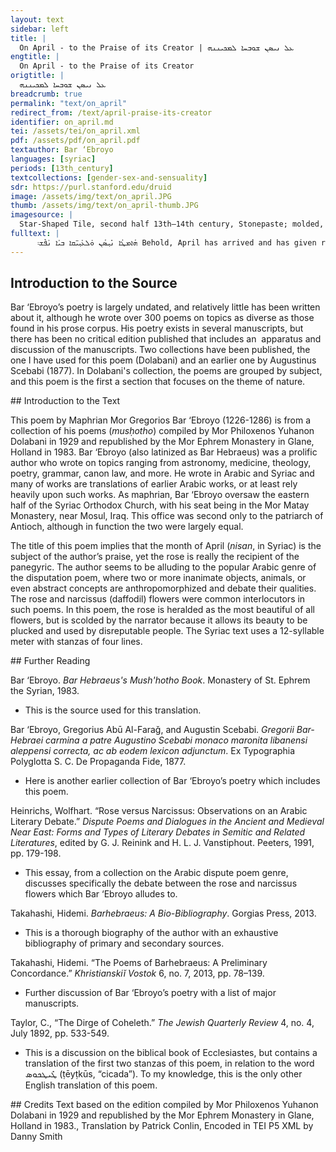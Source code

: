 ```yaml
---
layout: text
sidebar: left
title: |
  On April - to the Praise of its Creator | ܥܠ ܢܝܣܢ ܫܘܒܚܐ ܠܡܟܝܢܢܗ
engtitle: |
  On April - to the Praise of its Creator
origtitle: |
  ܥܠ ܢܝܣܢ ܫܘܒܚܐ ܠܡܟܝܢܢܗ
breadcrumb: true
permalink: "text/on_april"
redirect_from: /text/april-praise-its-creator
identifier: on_april.md
tei: /assets/tei/on_april.xml
pdf: /assets/pdf/on_april.pdf
textauthor: Bar ‘Ebroyo
languages: [syriac]
periods: [13th_century]
textcollections: [gender-sex-and-sensuality]
sdr: https://purl.stanford.edu/druid 
image: /assets/img/text/on_april.JPG
thumb: /assets/img/text/on_april-thumb.JPG
imagesource: |
  Star-Shaped Tile, second half 13th–14th century, Stonepaste; molded, overglaze painted and leaf gilded (lajvardina), Metropolitan Museum of Art 40.181.16, H.O. Havemeyer Collection, Gift of Horace Havemeyer, 1940 [Public Domain]]
fulltext: |
      ܗܳܐܡܛܳܐ ܢܺܝ݂ܣܳܢ ܘܰܠܥܰܝ݂ܝ̈ܩܐ ܒܝܰܐ ܢܰܦܶܫ܃ Behold, April has arrived and has given refreshment to those who grieve ܘܰܒܗܰܒܳܒ̈ܐܶ ܠܛܘܪ݂ܳܐ ܘܕܰܒܪܳܐ ܫܘܒܚܳܐ ܐܰܠܒܶܫ܂ And in glory has clothed mountain and pasture with flowers ܒܰܚܠܘܠ ܘܰܪܕܳܐ ܠܦܰܩܚ̈ܐܶ ܐܡܺ̈ܝܢܐܶ ܩܪܳܐ ܐܳܦ ܟܰܢܶܫ܃ At the wedding feast of the rose, it invited, indeed, gathered blossoms as guests ܘܰܕܡܶܢ ܓܢܘܢܳܐ ܢܶܦܘܩ ܚܰܬܢܳܐ ܐܘܪܚܳܐ ܕܳܪܶܫ܀ And prepared the way for the bridegroom to leave the bridal chamber. ܕܡܽܘܬ݁ ܟܰܠ̈ܬܳܐ ܗܳܐ ܐܶܨܛܰܒܬܘ̄ ܦܰܩ̈ܚܼܝ ܕܰܒܪܳܐ܃ Blossoms of the field are adorned like beautiful brides ܘܡܶܢ ܩܘ݂ܠܳܪ̈ܶܐ ܕܥܘ݂ܙܳܐ ܕܣܰܬܘܳܐ ܩܢܰܘ ܚܘܪ݂ܪܳܐ܂ And they have attained freedom from the iron bands of winter’s fierceness ܗܳܐ ܐܶܫܬ݁ܪܝ ܠܗ ܠܶܫܳܢ ܛܺܝܛܟܘܣ ܘܒܰܐܡܺܝܢ ܙܳܡܪܳܐ܃ Behold, the tongue of the cicada has been loosened and it ever sings ܘܥܰܠ ܒܶܡܰܛܰܐ ܕܢܰܪܩܝܣ ܘܳܐܣܳܐ ܠܘܰܪܕܳܐ ܡܢܰܨܳܪܐ܀ And, on the seat of the narcissus and the myrtle, twitters to the rose. ܗܳܐ ܫܘܰܫܢ̈ܶܐ ܕܡܽܘܬ݁ ܟܰܠ̈ܳܬܳܐ ܡܶܢ ܩܰܝ݂ܛܘܢ݂̈ܐ܃ O! the lilies look like brides from their bed-chambers ܡܨܰܒܬܝܢ ܢܳܦܩܝܢ ܐܳܦ ܡܶܬܓܰܐܶܝܢ ܒܫܘܦܪܳܐ ܕܓܰܘܢ̈ܶܐ܂ He is adorned and he goes out, indeed, he bears himself grandly in colorful beauty ܗܳܐ ܫܳܢܝܬܳܐ ܗܘܳܬ݁ ܠܳܗ ܛܺܝܛܟܘܣ ܒܚܘܒ݂ ܫܘܫܰܢ̈ܐܶ܃ O! It is madness to the cicada – the love of the lilies ܘܰܐܝܟ ܦܘܐ̣ܝ̣ܛܬܳܐ ܡܢܰܨܪܐ ܠܘܰܪܕܐ ܡܶܨܥܰܬ ܓܰܢ̈ܐܶ܀ His chirping is poetry to the rose in the midst of the garden. ܙܰܒܢܳܐ ܙܥܘܪܳܐ ܟܕ ܐܝ݂ܬܘܗ̄ܝ ܗܘܳܐ ܘܳܪܕܳܐ ܚܰܕܬܳܐ܃ The time when the rose is new is brief ܨܒܳܐ ܢܶܣܬܰܬ݁ܪ ܢܶܬܶܒ ܒܶܐܣܟܺܝܡ ܡܶܨܥܰܬ݁ ܓܰܢܬܳܐ܂ It prefers to be destroyed, and will appear to rest amidst the garden ܗܳܝܕܝܟ ܚܙܺܝܬܶܗ ܟܰܕ ܡܶܬܦܰܪܣܶܐ ܒܶܝܬ ܚܳܢ̈ܘܳܬܳܐ܃ Then it sees the house of stalls when it is spread out ܘܪܳܡܶܐ ܢܰܦܫܗ ܥܰܠ ܐܳܣܘ̈ܛܐܶ ܐܰܝܟ ܙܳܢܝ݂ܬܳܐ܀ And it lays itself down among the gluttons like a prostitute. ܠܘܰܪܕܳܐ ܐܶܡܪܶܬ ܕܰܠܡܘܢ ܬܶܗܘܶܐ ܒܝ݂ܕܐ ܘܥܘܒܳܐ܃ I said to the rose, “Why will you be in the hand and on the bosom ܕܟܽܠ ܐܳܣܘܛܳܐ ܐܳܦ ܪܳܘܰܝܳܐ ܫܪܝ݂ܚܐ ܠܰܥܒܳܐ܂ Of every prodigal, and indeed, wanton, greedy drunkard?” ܘܰܪܕܳܐ ܦܰܢܝ݂ ܕܓܽܘܥ ܠܟ ܘܰܫܠܶܝ݂ ܬܠܝ ܡܶܢܝ ܪܰܘܒܳܐ܃ “Pooh to you!” answered the rose, and it ceased and drew back from my uproar ܕܚܰܝܰܝ̈̄ ܠܰܒܝܽܘܠ ܩܪܶܒܘ̄ ܘܶܐܬܡܰܛܝܘ̄ ܒܚܰܒܪܘܬ ܟܘܒ݂ܳܐ܀ They who are companions of thorns are reduced to dust and brought to Sheol. ܠܘܰܪܕܳܐ ܐܶܡܪܶܬ ܠܡܽܘܢ ܬܶܨܕܰܠܰܠ ܒܰܕܡܽܘܬ ܦܰܚܙܳܐ܃ I said to the rose, “Why are you unrestrained in the appearance of licentiousness? ܠܡܽܘܢ ܠܐ ܬܣܰܬܰܪ ܫܘܦܪܟ ܦܰܐܝܳܐ ܒܰܙܒܰܢ ܥܘܙ݂ܳܐ܂ Why not reject your comely beauty in the harsh time?” ܘܰܪܕܳܐ ܦܰܢܝ ܕܠܢܰܦܫܳܟ ܐܰܢܬ ܗܘܺܝ ܟܳܪܽܘܙܳܐ܃ The rose answered, “Be a preacher to yourself, ܛܳܒ ܠܝ ܦܘܚܪܳܐ ܡܶܢ ܕܰܒܟܽܘܒ݂̈ܶܐ ܐܶܗܘܶܐ ܚܪܺܝܙܳܐ܀ The banquet of thorns is better to me than to become strung together.” ܠܘܳܪܕܳܐ ܩܰܦܚܶܬ ܕܰܠܡܽܘܢ ܢܰܦܫܳܟ ܠܟܽܠ ܐܢܳܫܬܶܬܠ܃ I reprimanded the rose, “Why do you give yourself to any man?” ܘܐܝܟ ܫܳܢܺܝܬܐ ܕܪܰܘܝܳܐ ܒܥܽܘܒܳܐ ܠܟ ܟܽܠ ܡܰܥܶܠ܂ And he who is like a mad drunkard in the bosom every time you are new?" ܘܳܪܕܐ ܦܰܢܺܝ ܕܰܟܪܶܝܢ ܚܲܝܐܶ ܘܙܺܝܘܝ̄ ܗܳܐ ܐܳܙܶܠ܃ The rose answered, “My life is short and of little value, ܠܡܽܘܢ ܐܬܦܰܠܰܛ ܕܰܠܦܰܐܝܘܬܗ ܫܘܦܪܳܐ ܚܳܡܶܠ܀ Why should its elegance and beauty flee when it is gathered?” ܠܘܲܪܕܳܐ ܐܶܡܪܶܬ ܟܰܕ ܓܰܢܳܢܳܐ ܠܳܟ ܗ̱ܘ ܩܳܛܶܦ܃ To the rose, I said, “When your gardener gathers you ܕܩܽܘܪܳܝܗ̄ܝ ܒܟܘܒܳܐ ܘܠܐ ܬܶܫܒܽܘܟܩܝܗܝ ܕܠܳܟ ܢܗܶܐܚܳܛܶܦ܂ And you gore him with a thorn, he will not forgive, and you will be snatched” ܘܳܪܕܳܐ ܦܰܢܝ݂ ܕܡܶܢ ܓܰܘ ܬܰܪܥܺܝܬܝ̱ ܗܳܕܶܐ ܝܠܶܦ܃ And the rose answered, “I thought to myself, he would have learned this: ܕܰܠܫܰܦܝܪܽܘܬܝ ܡܶܢ ܚܰܒܪܘܬܗ ܕܣܰܢܝܳܐ ܢܚܰܠܶܦ܀ His ugly companion will be renewed by my loveliness.” ܠܘܪܕܐ ܐܶܡܪܶܬ ܟܕ ܓܰܢܳܢܳܐ ܨܒܳܐ ܕܟܳܟ ܢܶܦܣܳܘܩ܃ To the rose I said, “When the gardener wants to prune you ܒܥܘܒܳܐ ܕܩܘܪܳܝܗܝ ܘܰܕܢܶܚܛܦܳܟ ܣܳܟ ܠܳܐ ܬܶܫܒܘܩ܂ Interiorly, and you poke him, you will be snatched and not forgiven ܘܳܪܕܳܐ ܦܰܢܝ ܕܦܽܘܡܝ ܥܠ ܗܳܕܐ ܦܶܬܚܶܬ ܕܶܐܫܘܩ܃ And the rose answered, “Concerning my mouth, you open it and I will kiss ܐܺܝܕ ܟܽܠ ܐܰܝܢܳܐ ܕܠܝ ܡܶܢ ܥܰܒܕܽܘ ܕܣܰܢܝܳܐ ܢܶܦܪܽܘܩ܀ The hand of all who will remove me from the thornbush.” ܡܶܢ ܩܘܠܳܣܰܝ̈ܟ ܘܰܪܕܳܐ ܚܳܐܶܒ ܦܽܘܡ ܟܽܠ ܪܺܝܛܽܘܪ܃ The rose succumbs to the praises of every rhetor ܘܳܐܦܶܢ ܢܶܡܠܶܐ ܡܶܢ ܣܘ̈ܓܳܬܶܗ ܪܶܒܽܘ ܐܶܫܛܳܪ܂ Even those who will fill up with myriad senseless songs ܟܽܠܗܘܢ ܦܰܩܚ̈ܶܐ ܐܰܝܟ ܦܰܠܳܚ̈ܶܐ ܘܗܘ݂ ܩܽܘܪܰܛܘܪ܃ All blossoms are like laborers and he a curator ܐܳܦ ܫܽܘܫܰܢ̈ܶܐ ܦܳܠܚ̈ܶܐ ܘܗܘ݂ ܠܚܽܘܪ ܐܘܛܘܪܐܛܘܪ܀ Even lilies are laborers and he alone is the emperor. ܡܶܢ ܩܽܘܠܳܣ̈ܰܝ ܘܰܪܕܳܐ ܚܳܐܶܒ ܟܽܠ ܠܶܫܳܢܳܐ܃ Colossian roses are conquered by every tongue ܕܡܶܢ ܫܘܫܰܢ̈ܶܐ ܚܰܒܪ̈ܶܐ ܗܕܝ݂ܪܐ ܩܢܶܐ ܦܽܘܪܳܫܢܳܐ܂ Because magnificent lilies are obtained as a gift by charmers ܟܽܠܗܘܢ ܦܰܩܚ̈ܶܐ ܐܰܝܟ ܦܰܠܳܚ̈ܶܐ ܘܗ݂ܘ ܪܺܝܫܳܢܳܐ܃ All blossoms are like laborers and he is the ruler ܟܽܠܗܽܘܢ ܙܳܗܪ̈ܐ ܓܶܕܫܳܢܳܝ̈ܐ ܘܗܘ݂ ܐܳܕܳܫܢܳܐ܀ Every brightness is accidental and his is essential. ܐܳܘ ܦܳܪܘܫܳܐ ܕܰܠܡܳܐ ܬܶܚܙܐ ܠܘܰܪܕܳܐ ܫܲܒܪܳܐ܃ O! Is the rose not distinguished above Syrian rue? ܘܠܫܘܰܫ̈ܢܶܐ ܣܳܒ̈ܶܐ ܗܕܺܝܪ̈ܶܐ ܩܰܢ̈ܝܰܝ ܫܽܘܦܪܳܐ܂ And are not the lilies’ old splendors hated by beautiful ones? ܟܽܠܗܘܢ ܦܰܩܚ̈ܶܐ ܥܰܒ̈ܪܶܐ ܐܶܢܘܢ ܟܕ ܗܘ݂ ܚܺܐܪܳܐ܃ All blossoms are servants while he is noble ܘܠܶܗ ܗܘ݂ ܣܳܓܕܝܢ ܟܽܠܗܘܢ ܟܽܠ ܝܘܡ݂ ܐܰܝܟ ܕܰܠܡܳܪܳܐ܀ And to him they bow, every single day like to the Lord. ܬܳܐ ܚܺܙܐ ܠܘܰܪܕܳܐ ܒܰܕܡܽܘܬ ܥܽܘܠܳܐ ܒܓܰܘ ܥܰܙܪܘܪ݂̈ܶܐ܃ Come, see in the rose the image of a baby inside swaddling clothes ܘܰܠܫܘܫܰܢ̈ܶܐ ܐِܚܪ̈ܢܶܐ ܕܫܰܪܟܳܐ ܣܳܒ̈ܶܐ ܗܕܝܪ̈ܶܐ܂ And in the rest of the other lilies are old splendors ܐܶܠܐ ܟܽܠܗܘܢ ܥܰܒܕܘ݂ ܦܳܠܚܺܝܢ ܠܗ ܒܪ ܚܺܐܪ̈ܶܐ܃ But they are all made to serve, working for freeborn sons. ܕܗܘܝ݂ܘ ܒܰܠܚܽܘܕ ܡܳܪܳܐ ܘܦܰܩܚ̈ܶܐ ܠܗ ܐܺܣܝܪ̈ܶܐ܀ That is to say, he alone is Lord and the blossoms are bound to him. ܐܳܘ ܦܳܪܽܘܫܳܐ ܬܳܐ ܐܶܬܦܰܪܓܳܐ ܒܗܳܢܳܐ ܓܢܽܘܢܳܐ܃ O discerning one, come be bright in this bridal chamber ܕܠܰܝܬ ܠܶܗ ܦܶܚܡܳܐ ܒܦܰܐܝܽܘܬܳ ܫܘܦܪܳܐ ܕܪܺܝܚܳܐ ܘܓܰܘܢܳܐ܂ Which has no equal in beauty and elegance of scent and color ܒܘܰܪܕܳܐ ܐܶܨܕ ܕܰܡܥܶܠܶܝܬܳܐ ܥܛܺܝܦ ܟܘܬܝܢܳܐ܃ Consider the roses of the entrance which are clothed in a linen tunic ܡܶܨܥܰܬ݁ ܦܰܩ̈ܚܶܐ ܘܠܐ ܬܶܬܦܰܠܰܓ ܕܗܽܘ݂ܝܽܘ ܚܰܬܢܳܐ܀ In the midst of blossoms undivided, that is to say, married. ܟܽܠܗܘܢ ܦܰܩ̈ܚܶܐ ܐܰܝܟ ܩܳܦܺܝ̈ܠܶܐ ܘܘܰܪܕܐ ܒܽܘܟܢܳܐ܃ All of the blossoms are as if stripped bare, and the rose, a nobleman ܐܳܦ ܫܽܘܫܰܢ̈ܐ ܟܽܠܗܘܢ ܙܡܝܢ̈ܐ ܘܘܰܪܕܳܐ ܚܰܬܢܳܐ܂ The lilies are all like invited guests and the rose is married ܟܽܠܗܘܢ ܙܰܗܪ̈ܶܐ ܐܝܟ ܢܰܗܝܪ̈ܶܐ ܘܘܰܪܳܕܐ ܥܰܝܢܳܐ܃ All flashes are like lights and the rose is the eye ܘܝܰܬܝܪ ܡܶܢܗܘܢ ܗܘܠܚܽܘܪ ܘܰܪܕܳܐ ܨܰܡܘܚܬܳܢܳܐ܀ And the only one that surpasses them in brilliance is the rose. ܒܟܽܠܗܘܢ ܙܰܗܪ̈ܶܐ ܘܰܪܕܳܐ ܒܰܠܚܽܘܕ ܐܝ݂ܬܘܗ̄ܝ ܢܺܝܫܳܐ܃ With every flash, the rose alone has a banner ܘܐܦܶܢ ܢܶܗܘܐ ܡܶܢ ܪ̈ܰܘܳܝܶܐ ܒܦܽܘܚܪܳܐ ܕܝܳܫܐ܂ Although it will be from drunkards in an evil banquet ܟܽܠܗܘܢ ܦܰܩ̈ܚܶܐ ܒܰܕܡܽܘܬ ܪ̈ܶܓܠܶܐ ܘܘܰܪܕܐ ܪܝ݂ܫܳܐ܃ The rose tramples on all blossoms in the image of a foot ܘܕܺܝܠܗ ܫܘܦܪܳܐ ܕܺܝܠܳܢܝܐ ܘܕܺܝܠܗܘܢ ܛܝܫܳܐ܀ And its own beauty is unique and theirs are bastardized. ܪܓܺܝܓ ܗܘܘܲܪܕܐ ܥܰܠ ܟܽܠ ܢܦܫܳܐ ܡܠܟܳܐ ܘܡܳܟܳܐ܃ The rose is desirable above every living king and lowly one ܒܰܕ ܥܰܠ ܦܰܩ̈ܚܶܐ ܟܽܠܗܘܢ ܦܳܠܚ̈ܶܐ ܗܘ݂ܝܘ ܡܰܠܟܳܐ܂ Because, concerning blossoms, they are all laborers compared to the king ܟܽܠܗܘܢ ܙܰܗܪ̈ܶܐ ܠܗ ܒܰܠܚܘ ܕܰܘܗ̄ܝ ܣܳܝܡܶܝܢ ܒܘܪܟܳܐ܃ All of their flashes are made to kneel to it alone ܘܪܰܢܩܪ ܒܘܢ ܠܗ ܕܳܫܢ̈ܶܐ ܕܫܘܒܚܳܐ ܢܳܣܒܺܝܢ ܡܶܠܟܳܐ܀ And they who draw near to it receive gifts of glory from the king. 
--- 
```

## Introduction to the Source 
<p>Bar ‘Ebroyo’s poetry is largely undated, and relatively little has been written about it, although he wrote over 300 poems on topics as diverse as those found in his prose corpus. His poetry exists in several manuscripts, but there has been no critical edition published that includes an  apparatus and discussion of the manuscripts. Two collections have been published, the one I have used for this poem (Dolabani) and an earlier one by Augustinus Scebabi (1877). In Dolabani's collection, the poems are grouped by subject, and this poem is the first a section that focuses on the theme of nature.</p>
## Introduction to the Text 
<p>This poem by Maphrian Mor Gregorios Bar ‘Ebroyo (1226-1286) is from a collection of his poems (<em>musḥotho</em>) compiled by Mor Philoxenos Yuhanon Dolabani in 1929 and republished by the Mor Ephrem Monastery in Glane, Holland in 1983. Bar ‘Ebroyo (also latinized as Bar Hebraeus) was a prolific author who wrote on topics ranging from astronomy, medicine, theology, poetry, grammar, canon law, and more. He wrote in Arabic and Syriac and many of works are translations of earlier Arabic works, or at least rely heavily upon such works. As maphrian, Bar ‘Ebroyo oversaw the eastern half of the Syriac Orthodox Church, with his seat being in the Mor Matay Monastery, near Mosul, Iraq. This office was second only to the patriarch of Antioch, although in function the two were largely equal.</p> <p>The title of this poem implies that the month of April (<em>nisan</em>, in Syriac) is the subject of the author’s praise, yet the rose is really the recipient of the panegyric. The author seems to be alluding to the popular Arabic genre of the disputation poem, where two or more inanimate objects, animals, or even abstract concepts are anthropomorphized and debate their qualities. The rose and narcissus (daffodil) flowers were common interlocutors in such poems. In this poem, the rose is heralded as the most beautiful of all flowers, but is scolded by the narrator because it allows its beauty to be plucked and used by disreputable people. The Syriac text uses a 12-syllable meter with stanzas of four lines.</p>
## Further Reading 
<p>Bar ‘Ebroyo. <em>Bar Hebraeus's Mush'hotho Book</em>. Monastery of St. Ephrem the Syrian, 1983.</p> <ul> <li>This is the source used for this translation.</li> </ul> <p>Bar ‘Ebroyo, Gregorius Abū Al-Faraǧ, and Augustin Scebabi. <em>Gregorii Bar-Hebraei carmina a patre Augustino Scebabi monaco maronita libanensi aleppensi correcta, ac ab eodem lexicon adjunctum</em>. Ex Typographia Polyglotta S. C. De Propaganda Fide, 1877.</p> <ul> <li>Here is another earlier collection of Bar ‘Ebroyo’s poetry which includes this poem.</li> </ul> <p>Heinrichs, Wolfhart. “Rose versus Narcissus: Observations on an Arabic Literary Debate.” <em>Dispute Poems and Dialogues in the Ancient and Medieval Near East: Forms and Types of Literary Debates in Semitic and Related Literatures</em>, edited by G. J. Reinink and H. L. J. Vanstiphout. Peeters, 1991, pp. 179-198.</p> <ul> <li>This essay, from a collection on the Arabic dispute poem genre, discusses specifically the debate between the rose and narcissus flowers which Bar ‘Ebroyo alludes to.</li> </ul> <p>Takahashi, Hidemi. <em>Barhebraeus: A Bio-Bibliography</em>. Gorgias Press, 2013.</p> <ul> <li>This is a thorough biography of the author with an exhaustive bibliography of primary and secondary sources.</li> </ul> <p>Takahashi, Hidemi. “The Poems of Barhebraeus: A Preliminary Concordance.” <em>Khristianskiĭ Vostok</em> 6, no. 7, 2013, pp. 78–139.</p> <ul> <li>Further discussion of Bar ‘Ebroyo’s poetry with a list of major manuscripts.</li> </ul> <p>Taylor, C., “The Dirge of Coheleth.”<em> The Jewish Quarterly Review</em> 4, no. 4, July 1892, pp. 533-549.</p> <ul> <li>This is a discussion on the biblical book of Ecclesiastes, but contains a translation of the first two stanzas of this poem, in relation to the word ܛܺܝܛܟܘܣ (ṭēyṭkūs, “cicada”). To my knowledge, this is the only other English translation of this poem.</li> </ul>
## Credits
Text based on the edition compiled by Mor Philoxenos Yuhanon Dolabani in 1929 and republished by the Mor Ephrem Monastery in Glane, Holland in 1983., Translation by Patrick Conlin, Encoded in TEI P5 XML by Danny Smith
